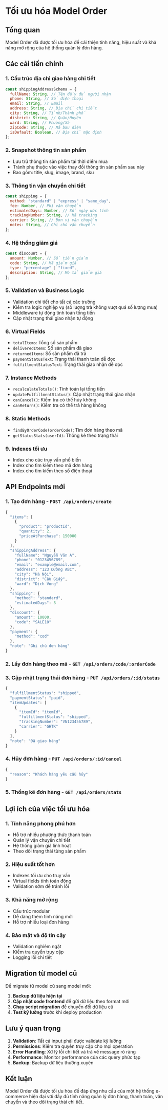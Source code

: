 # Tối ưu hóa Model Order

## Tổng quan

Model Order đã được tối ưu hóa để cải thiện tính năng, hiệu suất và khả năng mở rộng của hệ thống quản lý đơn hàng.

## Các cải tiến chính

### 1. **Cấu trúc địa chỉ giao hàng chi tiết**

```javascript
const shippingAddressSchema = {
  fullName: String, // Tên đầy đủ người nhận
  phone: String, // Số điện thoại
  email: String, // Email
  address: String, // Địa chỉ chi tiết
  city: String, // Tỉnh/Thành phố
  district: String, // Quận/Huyện
  ward: String, // Phường/Xã
  zipCode: String, // Mã bưu điện
  isDefault: Boolean, // Địa chỉ mặc định
};
```

### 2. **Snapshot thông tin sản phẩm**

- Lưu trữ thông tin sản phẩm tại thời điểm mua
- Tránh phụ thuộc vào việc thay đổi thông tin sản phẩm sau này
- Bao gồm: title, slug, image, brand, sku

### 3. **Thông tin vận chuyển chi tiết**

```javascript
const shipping = {
  method: "standard" | "express" | "same_day",
  fee: Number, // Phí vận chuyển
  estimatedDays: Number, // Số ngày ước tính
  trackingNumber: String, // Mã tracking
  carrier: String, // Đơn vị vận chuyển
  notes: String, // Ghi chú vận chuyển
};
```

### 4. **Hệ thống giảm giá**

```javascript
const discount = {
  amount: Number, // Số tiền giảm
  code: String, // Mã giảm giá
  type: "percentage" | "fixed",
  description: String, // Mô tả giảm giá
};
```

### 5. **Validation và Business Logic**

- Validation chi tiết cho tất cả các trường
- Kiểm tra logic nghiệp vụ (số lượng trả không vượt quá số lượng mua)
- Middleware tự động tính toán tổng tiền
- Cập nhật trạng thái giao nhận tự động

### 6. **Virtual Fields**

- `totalItems`: Tổng số sản phẩm
- `deliveredItems`: Số sản phẩm đã giao
- `returnedItems`: Số sản phẩm đã trả
- `paymentStatusText`: Trạng thái thanh toán dễ đọc
- `fulfillmentStatusText`: Trạng thái giao nhận dễ đọc

### 7. **Instance Methods**

- `recalculateTotals()`: Tính toán lại tổng tiền
- `updateFulfillmentStatus()`: Cập nhật trạng thái giao nhận
- `canCancel()`: Kiểm tra có thể hủy không
- `canReturn()`: Kiểm tra có thể trả hàng không

### 8. **Static Methods**

- `findByOrderCode(orderCode)`: Tìm đơn hàng theo mã
- `getStatusStats(userId)`: Thống kê theo trạng thái

### 9. **Indexes tối ưu**

- Index cho các truy vấn phổ biến
- Index cho tìm kiếm theo mã đơn hàng
- Index cho tìm kiếm theo số điện thoại

## API Endpoints mới

### 1. **Tạo đơn hàng** - `POST /api/orders/create`

```javascript
{
  "items": [
    {
      "product": "productId",
      "quantity": 2,
      "priceAtPurchase": 150000
    }
  ],
  "shippingAddress": {
    "fullName": "Nguyễn Văn A",
    "phone": "0123456789",
    "email": "example@email.com",
    "address": "123 Đường ABC",
    "city": "Hà Nội",
    "district": "Cầu Giấy",
    "ward": "Dịch Vọng"
  },
  "shipping": {
    "method": "standard",
    "estimatedDays": 3
  },
  "discount": {
    "amount": 10000,
    "code": "SALE10"
  },
  "payment": {
    "method": "cod"
  },
  "note": "Ghi chú đơn hàng"
}
```

### 2. **Lấy đơn hàng theo mã** - `GET /api/orders/code/:orderCode`

### 3. **Cập nhật trạng thái đơn hàng** - `PUT /api/orders/:id/status`

```javascript
{
  "fulfillmentStatus": "shipped",
  "paymentStatus": "paid",
  "itemUpdates": [
    {
      "itemId": "itemId",
      "fulfillmentStatus": "shipped",
      "trackingNumber": "VN123456789",
      "carrier": "GHTK"
    }
  ],
  "note": "Đã giao hàng"
}
```

### 4. **Hủy đơn hàng** - `PUT /api/orders/:id/cancel`

```javascript
{
  "reason": "Khách hàng yêu cầu hủy"
}
```

### 5. **Thống kê đơn hàng** - `GET /api/orders/stats`

## Lợi ích của việc tối ưu hóa

### 1. **Tính năng phong phú hơn**

- Hỗ trợ nhiều phương thức thanh toán
- Quản lý vận chuyển chi tiết
- Hệ thống giảm giá linh hoạt
- Theo dõi trạng thái từng sản phẩm

### 2. **Hiệu suất tốt hơn**

- Indexes tối ưu cho truy vấn
- Virtual fields tính toán động
- Validation sớm để tránh lỗi

### 3. **Khả năng mở rộng**

- Cấu trúc modular
- Dễ dàng thêm tính năng mới
- Hỗ trợ nhiều loại đơn hàng

### 4. **Bảo mật và độ tin cậy**

- Validation nghiêm ngặt
- Kiểm tra quyền truy cập
- Logging lỗi chi tiết

## Migration từ model cũ

Để migrate từ model cũ sang model mới:

1. **Backup dữ liệu hiện tại**
2. **Cập nhật code frontend** để gửi dữ liệu theo format mới
3. **Chạy script migration** để chuyển đổi dữ liệu cũ
4. **Test kỹ lưỡng** trước khi deploy production

## Lưu ý quan trọng

1. **Validation**: Tất cả input phải được validate kỹ lưỡng
2. **Permissions**: Kiểm tra quyền truy cập cho mọi operation
3. **Error Handling**: Xử lý lỗi chi tiết và trả về message rõ ràng
4. **Performance**: Monitor performance của các query phức tạp
5. **Backup**: Backup dữ liệu thường xuyên

## Kết luận

Model Order đã được tối ưu hóa để đáp ứng nhu cầu của một hệ thống e-commerce hiện đại với đầy đủ tính năng quản lý đơn hàng, thanh toán, vận chuyển và theo dõi trạng thái chi tiết.
